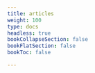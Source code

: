 ```yaml
---
title: articles
weight: 100
type: docs
headless: true
bookCollapseSection: false
bookFlatSection: false
bookToc: false

---
```

